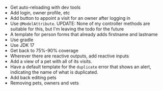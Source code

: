 * Get auto-reloading with dev tools
* Add login, owner profile, etc
* Add button to appoint a visit for an owner after logging in
* Use `@ModelAttribute`. UPDATE: None of my controller methods are suitable for this, but I'm leaving the todo for the future
* A template for person forms that already adds firstname and lastname
* Use gradle
* Use JDK 17
* Get back to 75%-90% coverage
* Wherever there are reactive outputs, add reactive inputs
* Add a view of a pet with all of its visits.
* Have a default template for the `duplicate` error that shows an alert, indicating the name of what is duplicated.
* Add back editing pets
* Removing pets, owners and vets
